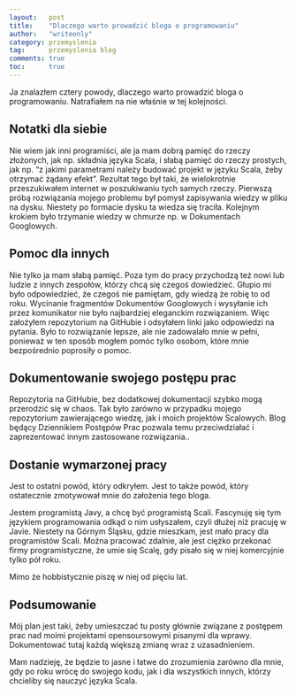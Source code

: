 ```yaml
---
layout:   post
title:    "Dlaczego warto prowadzić bloga o programowaniu"
author:   "writeonly"
category: przemyslenia
tag:      przemyslenia blog
comments: true
toc:      true
---
```


Ja znalazłem cztery powody, dlaczego warto prowadzić bloga o programowaniu. Natrafiałem na nie właśnie w tej kolejności.

## Notatki dla siebie
Nie wiem jak inni programiści, ale ja mam dobrą pamięć do rzeczy złożonych, jak np. składnia języka Scala, i słabą pamięć do rzeczy prostych, jak np. “z jakimi parametrami należy budować projekt w języku Scala, żeby otrzymać żądany efekt”.
Rezultat tego był taki, że wielokrotnie przeszukiwałem internet w poszukiwaniu tych samych rzeczy.
Pierwszą próbą rozwiązania mojego problemu był pomysł zapisywania wiedzy w pliku na dysku. Niestety po formacie dysku ta wiedza się traciła. Kolejnym krokiem było trzymanie wiedzy w chmurze np. w Dokumentach Googlowych.

## Pomoc dla innych
Nie tylko ja mam słabą pamięć. Poza tym do pracy przychodzą też nowi lub ludzie z innych zespołów, którzy chcą się czegoś dowiedzieć. Głupio mi było odpowiedzieć, że czegoś nie pamiętam, gdy wiedzą że robię to od roku.
Wycinanie fragmentów Dokumentów Googlowych i wysyłanie ich przez komunikator nie było najbardziej eleganckim rozwiązaniem. 
Więc założyłem repozytorium na GitHubie i odsyłałem linki jako odpowiedzi na pytania. Było to rozwiązanie lepsze, ale nie zadowalało mnie w pełni, ponieważ w ten sposób mogłem pomóc tylko osobom, które mnie bezpośrednio poprosiły o pomoc.

## Dokumentowanie swojego postępu prac

Repozytoria na GitHubie, bez dodatkowej dokumentacji szybko mogą przerodzić się w chaos. Tak było zarówno w przypadku mojego repozytorium zawierającego wiedzę, jak i moich projektów Scalowych. Blog będący Dziennikiem Postępów Prac pozwala temu przeciwdziałać i zaprezentować innym zastosowane rozwiązania..


## Dostanie wymarzonej pracy
Jest to ostatni powód, który odkryłem. Jest to także powód, który ostatecznie zmotywował mnie do założenia tego bloga.

Jestem programistą Javy, a chcę być programistą Scali. Fascynuję się tym językiem programowania odkąd o nim usłyszałem, czyli dłużej niż pracuję w Javie. Niestety na Górnym Śląsku, gdzie mieszkam, jest mało pracy dla programistów Scali. 
Można pracować zdalnie, ale jest ciężko przekonać firmy programistyczne, że umie się Scalę, gdy pisało się w niej komercyjnie tylko pół roku. 

Mimo że hobbistycznie piszę w niej od pięciu lat.

## Podsumowanie
Mój plan jest taki, żeby umieszczać tu posty głównie związane z postępem prac nad moimi projektami  opensoursowymi pisanymi dla wprawy. Dokumentować tutaj każdą większą zmianę wraz z uzasadnieniem.

Mam nadzieję, że będzie to jasne i łatwe do zrozumienia zarówno dla mnie, gdy po roku wrócę do swojego kodu, jak i dla wszystkich innych, którzy chcieliby się nauczyć języka Scala.
